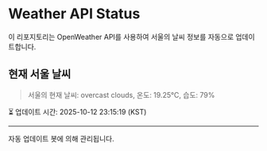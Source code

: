 
# Weather API Status

이 리포지토리는 OpenWeather API를 사용하여 서울의 날씨 정보를 자동으로 업데이트합니다.

## 현재 서울 날씨
> 서울의 현재 날씨: overcast clouds, 온도: 19.25°C, 습도: 79%

⏳ 업데이트 시간: 2025-10-12 23:15:19 (KST)

---
자동 업데이트 봇에 의해 관리됩니다.
